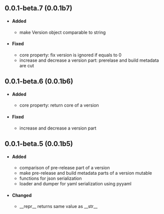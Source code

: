 ## 0.0.1-beta.7 (0.0.1b7)
- #### Added
    - make Version object comparable to string
- #### Fixed
    - core property: fix version is ignored if equals to 0
    - increase and decrease a version part: prerelase and build metadata are cut
## 0.0.1-beta.6 (0.0.1b6)
- #### Added
    - core property: return core of a version
- #### Fixed
    - increase and decrease a version part
## 0.0.1-beta.5 (0.0.1b5)
- #### Added
    - comparison of pre-release part of a version
    - make pre-release and build metadata parts of a version mutable
    - functions for json serialization
    - loader and dumper for yaml serialization using pyyaml
- #### Changed
    - \_\_repr\_\_ returns same value as \_\_str\_\_